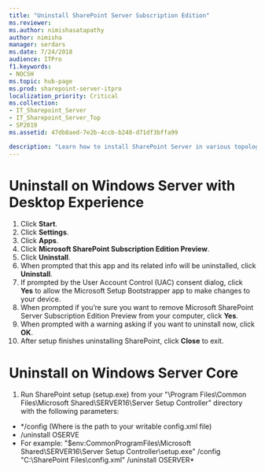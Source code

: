 ```yaml
---
title: "Uninstall SharePoint Server Subscription Edition"
ms.reviewer: 
ms.author: nimishasatapathy
author: nimisha
manager: serdars
ms.date: 7/24/2018
audience: ITPro
f1.keywords:
- NOCSH
ms.topic: hub-page
ms.prod: sharepoint-server-itpro
localization_priority: Critical
ms.collection:
- IT_Sharepoint_Server
- IT_Sharepoint_Server_Top
- SP2019
ms.assetid: 47db8aed-7e2b-4ccb-b248-d71df3bffa99

description: "Learn how to install SharePoint Server in various topologies."
---
```


# Uninstall on Windows Server with Desktop Experience

1. Click **Start**.
2. Click **Settings**.
3. Click **Apps**.
4. Click **Microsoft SharePoint Subscription Edition Preview**.
5. Click **Uninstall**.
6. When prompted that this app and its related info will be uninstalled, click **Uninstall**.
7. If prompted by the User Account Control (UAC) consent dialog, click **Yes** to allow the Microsoft Setup Bootstrapper app to make changes to your device.
8. When prompted if you’re sure you want to remove Microsoft SharePoint Server Subscription Edition Preview from your computer, click **Yes**.
9. When prompted with a warning asking if you want to uninstall now, click **OK**.
10. After setup finishes uninstalling SharePoint, click **Close** to exit.

# Uninstall on Windows Server Core

1. Run SharePoint setup (setup.exe) from your "\Program Files\Common Files\Microsoft Shared\SERVER16\Server Setup Controller" directory with the following parameters:
- */config <config file> (Where <config file> is the path to your writable config.xml file)
- /uninstall OSERVE
- For example: "$env:CommonProgramFiles\Microsoft Shared\SERVER16\Server Setup Controller\setup.exe" /config "C:\SharePoint Files\config.xml" /uninstall OSERVER*